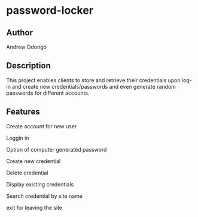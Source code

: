 # password-locker
## Author
Andrew Odongo
## Description
This  project  enables clients to store and retrieve their credentials upon log-in and create new credentials/passwords and even generate random passwords for different accounts.
## Features
Create account for new user

Loggin in

Option of computer generated password

Create new credential

Delete credential

Display existing credentials

Search credential by site name

exit for leaving the site
